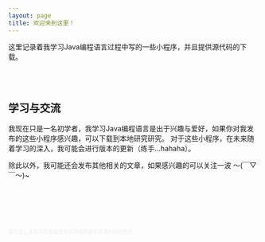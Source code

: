 ```yaml
---
layout: page
title: 欢迎来到这里！
---
```



这里记录着我学习Java编程语言过程中写的一些小程序，并且提供源代码的下载。
  
<br><br>
  
## 学习与交流

我现在只是一名初学者，我学习Java编程语言是出于兴趣与爱好，如果你对我发布的这些小程序感兴趣，可以下载到本地研究研究。
对于这些小程序，在未来随着学习的深入，我可能会进行版本的更新（练手...hahaha）。

除此以外，我可能还会发布其他相关的文章，如果感兴趣的可以关注一波  ～(￣▽￣～)~
  
<br><br><br><br>
  
<font size="1" color="ececec">说了这么多其实这里就是用来存储我那些渣渣代码的地方</font>

<br>